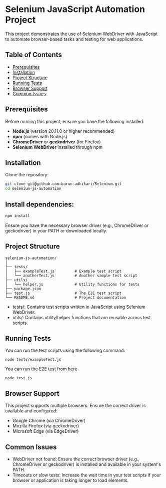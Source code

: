 # Selenium JavaScript Automation Project

This project demonstrates the use of Selenium WebDriver with JavaScript to automate browser-based tasks and testing for web applications.

## Table of Contents
- [Prerequisites](#prerequisites)
- [Installation](#installation)
- [Project Structure](#project-structure)
- [Running Tests](#running-tests)
- [Browser Support](#browser-support)
- [Common Issues](#common-issues)

## Prerequisites

Before running this project, ensure you have the following installed:
- **Node.js** (version 20.11.0 or higher recommended)
- **npm** (comes with Node.js)
- **ChromeDriver** or **geckodriver** (for Firefox)
- **Selenium WebDriver** installed through npm

## Installation

Clone the repository:

   ```bash
   git clone git@github.com:barun-adhikari/Selenium.git
   cd selenium-js-automation
   ```
## Install dependencies:

   ```bash
   npm install
   ```
Ensure you have the necessary browser driver (e.g., ChromeDriver or geckodriver) in your PATH or downloaded locally.

## Project Structure

```
selenium-js-automation/
│
├── tests/
│   ├── exampleTest.js         # Example test script
│   └── anotherTest.js         # Another sample test script
├── utils/
│   └── helper.js              # Utility functions for tests
├── package.json
├── test.js                    # The E2E test script    
└── README.md                  # Project documentation
```
- tests/: Contains test scripts written in JavaScript using Selenium WebDriver.
- utils/: Contains utility/helper functions that are reusable across test scripts.

## Running Tests

You can run the test scripts using the following command:
   ```
   node tests/exampleTest.js
   ```

You can run the E2E test from here
   ```
   node test.js
   ```

## Browser Support
This project supports multiple browsers. Ensure the correct driver is available and configured:
- Google Chrome (via ChromeDriver)
- Mozilla Firefox (via geckodriver)
- Microsoft Edge (via EdgeDriver)

## Common Issues
- WebDriver not found: Ensure the correct browser driver (e.g., ChromeDriver or geckodriver) is installed and available in your system's PATH.
- Timeouts or slow tests: Increase the wait time in your test scripts if your browser or application is taking longer to load elements.
